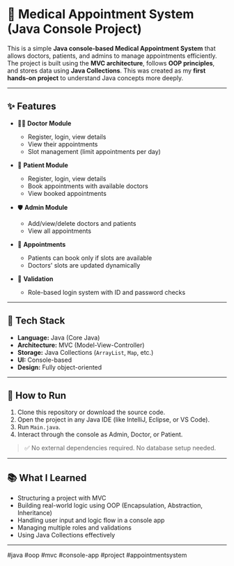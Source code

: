 # 🏥 Medical Appointment System (Java Console Project)

This is a simple **Java console-based Medical Appointment System** that allows doctors, patients, and admins to manage appointments efficiently. The project is built using the **MVC architecture**, follows **OOP principles**, and stores data using **Java Collections**. This was created as my **first hands-on project** to understand Java concepts more deeply.

---

## ✨ Features

- 👨‍⚕️ **Doctor Module**
  - Register, login, view details
  - View their appointments
  - Slot management (limit appointments per day)

- 👤 **Patient Module**
  - Register, login, view details
  - Book appointments with available doctors
  - View booked appointments

- 🛡️ **Admin Module**
  - Add/view/delete doctors and patients
  - View all appointments

- 📆 **Appointments**
  - Patients can book only if slots are available
  - Doctors' slots are updated dynamically

- 🔐 **Validation**
  - Role-based login system with ID and password checks

---

## 🧰 Tech Stack

- **Language:** Java (Core Java)
- **Architecture:** MVC (Model-View-Controller)
- **Storage:** Java Collections (`ArrayList`, `Map`, etc.)
- **UI:** Console-based
- **Design:** Fully object-oriented

---

## 🚀 How to Run

1. Clone this repository or download the source code.
2. Open the project in any Java IDE (like IntelliJ, Eclipse, or VS Code).
3. Run `Main.java`.
4. Interact through the console as Admin, Doctor, or Patient.

> ✅ No external dependencies required. No database setup needed.

---

## 📚 What I Learned

- Structuring a project with MVC
- Building real-world logic using OOP (Encapsulation, Abstraction, Inheritance)
- Handling user input and logic flow in a console app
- Managing multiple roles and validations
- Using Java Collections effectively

---
#java #oop #mvc #console-app #project #appointmentsystem

